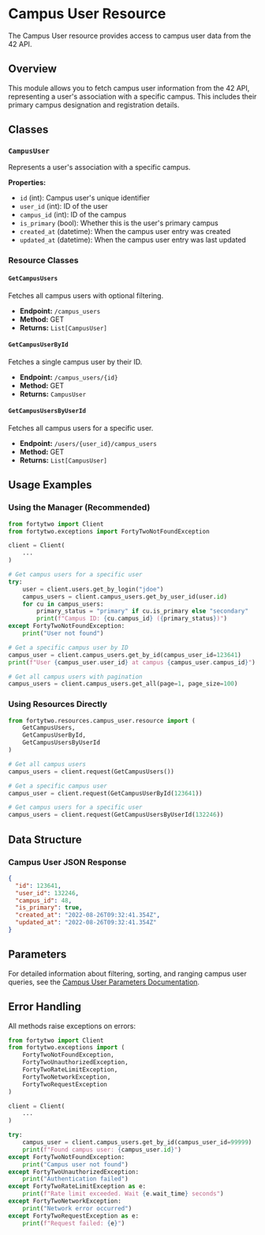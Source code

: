 # Campus User Resource

The Campus User resource provides access to campus user data from the 42 API.

## Overview

This module allows you to fetch campus user information from the 42 API, representing a user's association with a specific campus. This includes their primary campus designation and registration details.

## Classes

### `CampusUser`
Represents a user's association with a specific campus.

**Properties:**
- `id` (int): Campus user's unique identifier
- `user_id` (int): ID of the user
- `campus_id` (int): ID of the campus
- `is_primary` (bool): Whether this is the user's primary campus
- `created_at` (datetime): When the campus user entry was created
- `updated_at` (datetime): When the campus user entry was last updated

### Resource Classes

#### `GetCampusUsers`
Fetches all campus users with optional filtering.
- **Endpoint:** `/campus_users`
- **Method:** GET
- **Returns:** `List[CampusUser]`

#### `GetCampusUserById`
Fetches a single campus user by their ID.
- **Endpoint:** `/campus_users/{id}`
- **Method:** GET
- **Returns:** `CampusUser`

#### `GetCampusUsersByUserId`
Fetches all campus users for a specific user.
- **Endpoint:** `/users/{user_id}/campus_users`
- **Method:** GET
- **Returns:** `List[CampusUser]`

## Usage Examples

### Using the Manager (Recommended)

```python
from fortytwo import Client
from fortytwo.exceptions import FortyTwoNotFoundException

client = Client(
    ...
)

# Get campus users for a specific user
try:
    user = client.users.get_by_login("jdoe")
    campus_users = client.campus_users.get_by_user_id(user.id)
    for cu in campus_users:
        primary_status = "primary" if cu.is_primary else "secondary"
        print(f"Campus ID: {cu.campus_id} ({primary_status})")
except FortyTwoNotFoundException:
    print("User not found")

# Get a specific campus user by ID
campus_user = client.campus_users.get_by_id(campus_user_id=123641)
print(f"User {campus_user.user_id} at campus {campus_user.campus_id}")

# Get all campus users with pagination
campus_users = client.campus_users.get_all(page=1, page_size=100)
```

### Using Resources Directly

```python
from fortytwo.resources.campus_user.resource import (
    GetCampusUsers,
    GetCampusUserById,
    GetCampusUsersByUserId
)

# Get all campus users
campus_users = client.request(GetCampusUsers())

# Get a specific campus user
campus_user = client.request(GetCampusUserById(123641))

# Get campus users for a specific user
campus_users = client.request(GetCampusUsersByUserId(132246))
```

## Data Structure

### Campus User JSON Response
```json
{
  "id": 123641,
  "user_id": 132246,
  "campus_id": 48,
  "is_primary": true,
  "created_at": "2022-08-26T09:32:41.354Z",
  "updated_at": "2022-08-26T09:32:41.354Z"
}
```

## Parameters

For detailed information about filtering, sorting, and ranging campus user queries, see the [Campus User Parameters Documentation](parameter/README.md).

## Error Handling

All methods raise exceptions on errors:

```python
from fortytwo import Client
from fortytwo.exceptions import (
    FortyTwoNotFoundException,
    FortyTwoUnauthorizedException,
    FortyTwoRateLimitException,
    FortyTwoNetworkException,
    FortyTwoRequestException
)

client = Client(
    ...
)

try:
    campus_user = client.campus_users.get_by_id(campus_user_id=99999)
    print(f"Found campus user: {campus_user.id}")
except FortyTwoNotFoundException:
    print("Campus user not found")
except FortyTwoUnauthorizedException:
    print("Authentication failed")
except FortyTwoRateLimitException as e:
    print(f"Rate limit exceeded. Wait {e.wait_time} seconds")
except FortyTwoNetworkException:
    print("Network error occurred")
except FortyTwoRequestException as e:
    print(f"Request failed: {e}")
```
